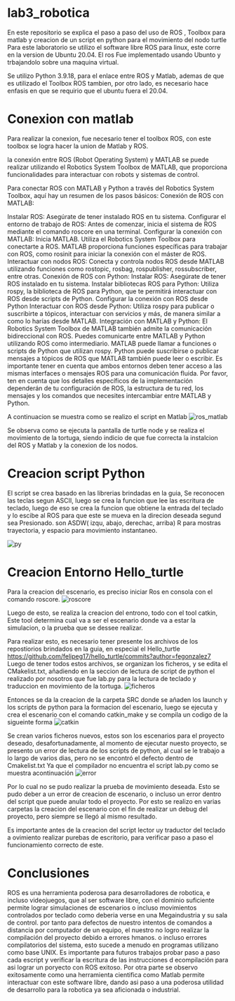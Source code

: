 # lab3_robotica
En este repositorio se explica el paso a paso del uso de ROS , Toolbox para matlab y creacion de un script en python para el movimiento del nodo turtle
Para este laboratorio se utilizo el software libre ROS para linux, este corre en la version de Ubuntu 20.04.
El ros Fue implementado usando Ubunto y trbajandolo sobre una maquina virtual.

Se utilizo Python 3.9.18, para el enlace entre ROS y Matlab, ademas de que es utilizado el Toolbox ROS tambien, por otro lado, es necesario hace enfasis en que se requirio que el ubuntu fuera el 20.04.

# Conexion con matlab

Para realizar la conexion, fue necesario tener el toolbox ROS, con este toolbox se logra hacer la union de Matlab y ROS.

la conexión entre ROS (Robot Operating System) y MATLAB se puede realizar utilizando el Robotics System Toolbox de MATLAB, que proporciona funcionalidades para interactuar con robots y sistemas de control.

Para conectar ROS con MATLAB y Python a través del Robotics System Toolbox, aquí hay un resumen de los pasos básicos:
Conexión de ROS con MATLAB:

Instalar ROS: Asegúrate de tener instalado ROS en tu sistema.
Configurar el entorno de trabajo de ROS: Antes de comenzar, inicia el sistema de ROS mediante el comando roscore en una terminal.
Configurar la conexión con MATLAB:
Inicia MATLAB.
Utiliza el Robotics System Toolbox para conectarte a ROS. MATLAB proporciona funciones específicas para trabajar con ROS, como rosinit para iniciar la conexión con el máster de ROS.
Interactuar con nodos ROS: Conecta y controla nodos ROS desde MATLAB utilizando funciones como rostopic, rosbag, rospublisher, rossubscriber, entre otras.
Conexión de ROS con Python:
Instalar ROS: Asegúrate de tener ROS instalado en tu sistema.
Instalar bibliotecas ROS para Python: Utiliza rospy, la biblioteca de ROS para Python, que te permitirá interactuar con ROS desde scripts de Python.
Configurar la conexión con ROS desde Python
Interactuar con ROS desde Python: Utiliza rospy para publicar o suscribirte a tópicos, interactuar con servicios y más, de manera similar a como lo harías desde MATLAB.
Integración con MATLAB y Python:
El Robotics System Toolbox de MATLAB también admite la comunicación bidireccional con ROS. Puedes comunicarte entre MATLAB y Python utilizando ROS como intermediario.
MATLAB puede llamar a funciones o scripts de Python que utilizan rospy.
Python puede suscribirse o publicar mensajes a tópicos de ROS que MATLAB también puede leer o escribir.
Es importante tener en cuenta que ambos entornos deben tener acceso a las mismas interfaces o mensajes ROS para una comunicación fluida.
Por favor, ten en cuenta que los detalles específicos de la implementación dependerán de tu configuración de ROS, la estructura de tu red, los mensajes y los comandos que necesites intercambiar entre MATLAB y Python.

A continuacion se muestra como se realizo el script en Matlab
![ros_matlab](https://github.com/JuanPabloOrt/lab3_robotica/assets/144562439/1df41383-c720-4144-86c8-169c9b65fabb)


Se observa como se ejecuta la pantalla de turtle node y se realiza el movimiento de la tortuga, siendo indicio de que fue correcta la instalcion del ROS y Matlab y la conexion de los nodos.

# Creacion script Python



El script se crea basado en las librerias brindadas en la guia, Se reconocen las teclas segun ASCII, luego se crea la funcion que lee las escritura de teclado, luego de eso se crea la funcion que obtiene la entrada del teclado y lo escibe al ROS para que este se mueva en la direcion deseada segund sea Presionado. son ASDW( izqu, abajo, derechac, arriba) R para mostras trayectoria, y espacio para movimiento instantaneo.

![py](https://github.com/JuanPabloOrt/lab3_robotica/assets/144562439/5e409677-205a-45a0-8360-95faaafce9d0)


# Creacion Entorno Hello_turtle

Para la creacion del escenario, es preciso iniciar Ros en consola con el comando roscore.
![roscore](https://github.com/JuanPabloOrt/lab3_robotica/assets/144562439/e2496db4-d23f-4c0f-8467-af5925b0705f)

Luego de esto, se realiza la creacion del entrono, todo con el tool catkin, Este tool determina cual va a ser el escenario donde va a estar la simulacion, o la prueba que se dessee realizar.

Para realizar esto, es necesario tener presente los archivos de los repostiorios brindados en la guia, en especial el Hello_turtle https://github.com/felipeg17/hello_turtle/commits?author=fegonzalez7
Luego de tener todos estos archivos, se organizan los ficheros, y se edita el CMakelist.txt, añadiendo en la seccion de lectura de script de python el realizado por nosotros que fue lab.py para la lectura de teclado y traduccion en movimiento de la tortuga. 
![ficheros](https://github.com/JuanPabloOrt/lab3_robotica/assets/144562439/d09d72e3-f4a9-4795-9306-c6816f97f23e)


Entonces se da la creacion de la carpeta SRC donde se añaden los launch y los scripts de python para la formacion del escenario, luego se  ejecuta y crea el escenario con el comando catkin_make y se compila un codigo de la sigueinte forma
![catkin](https://github.com/JuanPabloOrt/lab3_robotica/assets/144562439/b49c3181-da0f-4673-b9ba-8bee279e327f)

Se crean varios ficheros nuevos, estos son los escenarios para el proyecto deseado, desafortunadamente, al momento de ejecutar nuesto proyecto, se presento un error de lectura de los scripts de python, al cual se le trabajo a lo largo de varios dias, pero no se encontró el defecto dentro de Cmakelist.txt  Ya que el compilador no encuentra el script lab.py como se muestra acontinuación
![error](https://github.com/JuanPabloOrt/lab3_robotica/assets/144562439/7d5d8d0c-e7b7-4f3e-9396-3b65b7d00312)

Por lo cual no se pudo realizar la prueba de movimiento deseada. Esto se pudo deber a un error de creacion de escenario, o incluso un error dentro del script que puede anular todo el proyecto. Por esto se realizo en varias carpetas la creacion del escenario con el fin de realizar un debug del proyecto, pero siempre se llegó al mismo resultado. 

Es importante antes de la creacion del script lector uy traductor del teclado a ovimiento realizar purebas de escritorio, para verificar paso a paso el funcionamiento correcto de este.

# Conclusiones

ROS es una herramienta poderosa para desarrolladores de robotica, e incluso videojuegos, que al ser software libre, con el dominio suficiente permite lograr simulaciones de escenarios o incluso movimientos controlados por teclado como deberia verse en una Megaindustria y su sala de control. por tanto para defectos de nuestro intentos de comandos a distancia por computador de un equipo, el nuestro no logro realizar la compilación del proyecto debido a errores hmanos. o incluso errores compilatorios del sistema, esto sucede a menudo en programas utilizano como base UNIX. Es importante para futuros trabajos probar paso a paso cada escript y verificar la escritura de las instrucciones d ecompilación para asi lograr un poryecto con ROS exitoso. Por otra parte se observo exitosamente como una herramienta cientifica como Matlab permite interactuar con este software libre, dando asi paso a una poderosa utilidad de desarrollo para la robotica ya sea aficionada o industrial.
